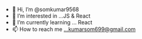 - 👋 Hi, I’m @somkumar9568
- 👀 I’m interested in ...JS & React
- 🌱 I’m currently learning ... React 
- 📫 How to reach me ...kumarsom699@gmail.com

<!---
somkumar9568/somkumar9568 is a ✨ special ✨ repository because its `README.md` (this file) appears on your GitHub profile.
You can click the Preview link to take a look at your changes.
--->
